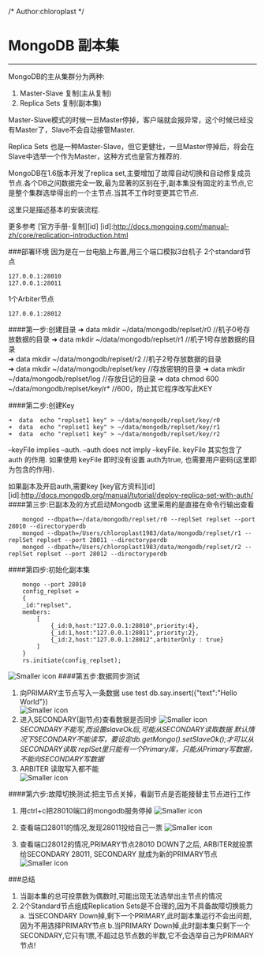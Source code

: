 /*
 Author:chloroplast
 */
# MongoDB 副本集

---
MongoDB的主从集群分为两种:

1. Master-Slave 复制(主从复制)  
2. Replica Sets 复制(副本集)

Master-Slave模式的时候一旦Master停掉，客户端就会报异常，这个时候已经没有Master了，Slave不会自动接管Master.

Replica Sets 也是一种Master-Slave，但它更健壮，一旦Master停掉后，将会在Slave中选举一个作为Master，这种方式也是官方推荐的.

MongoDB在1.6版本开发了replica set,主要增加了故障自动切换和自动修复成员节点.各个DB之间数据完全一致,最为显著的区别在于,副本集没有固定的主节点,它是整个集群选举得出的一个主节点.当其不工作时变更其它节点.

这里只是描述基本的安装流程.

更多参考 [官方手册-复制][id]
[id]:http://docs.mongoing.com/manual-zh/core/replication-introduction.html


###部署环境
因为是在一台电脑上布置,用三个端口模拟3台机子
2个standard节点

	127.0.0.1:28010
	127.0.0.1:28011
	
1个Arbiter节点
	
	127.0.0.1:28012

####第一步:创建目录
		➜  data  mkdir ~/data/mongodb/replset/r0 //机子0号存放数据的目录
		➜  data  mkdir ~/data/mongodb/replset/r1 //机子1号存放数据的目录		
		➜  data  mkdir ~/data/mongodb/replset/r2 //机子2号存放数据的目录		
		➜  data  mkdir ~/data/mongodb/replset/key //存放密钥的目录
		➜  data  mkdir ~/data/mongodb/replset/log //存放日记的目录
		➜  data  chmod 600 ~/data/mongodb/replset/key/r* //600，防止其它程序改写此KEY

####第二步:创建Key
	
	➜  data  echo "replset1 key" > ~/data/mongodb/replset/key/r0
    ➜  data  echo "replset1 key" > ~/data/mongodb/replset/key/r1
    ➜  data  echo "replset1 key" > ~/data/mongodb/replset/key/r2

–keyFile implies –auth. –auth does not imply –keyFile. keyFile 其实包含了 auth 的作用. 如果使用 keyFile 即时没有设置 auth为true, 也需要用户密码(这里即为包含的作用).

如果副本及开启auth,需要key
[key官方资料][id]
[id]:http://docs.mongodb.org/manual/tutorial/deploy-replica-set-with-auth/
####第三步:已副本及的方式启动Mongodb
这里采用的是直接在命令行输出查看
		
		mongod --dbpath=~/data/mongodb/replset/r0 --replSet replset --port 28010 --directoryperdb
		mongod --dbpath=/Users/chloroplast1983/data/mongodb/replset/r1 --replSet replset --port 28011 --directoryperdb
		mongod --dbpath=/Users/chloroplast1983/data/mongodb/replset/r2 --replSet replset --port 28012 --directoryperdb

####第四步:初始化副本集

		mongo --port 28010
		config_replset =
		{
 		_id:"replset",
		members:
			[ 
				{_id:0,host:"127.0.0.1:28010",priority:4},
				{_id:1,host:"127.0.0.1:28011",priority:2},
				{_id:2,host:"127.0.0.1:28012",arbiterOnly : true}
			]
		}
		rs.initiate(config_replset);
![Smaller icon](/img/mongodb/initialReplset.png "初始化")
####第五步:数据同步测试
1. 向PRIMARY主节点写入一条数据
		use test
		db.say.insert({"text":"Hello World"})	
![Smaller icon](/img/mongodb/insertPrimary.png "主节点写入数据")
2. 进入SECONDARY(副节点)查看数据是否同步
![Smaller icon](/img/mongodb/findSecondary.png "副节点读取数据")		
*SECONDARY不能写,而设置slaveOk后,可能从SECONDARY读取数据
默认情况下SECONDARY不能读写，要设定db.getMongo().setSlaveOk();才可以从SECONDARY读取
replSet里只能有一个Primary库，只能从Primary写数据，不能向SECONDARY写数据*
3. ARBITER 读取写入都不能<br />
![Smaller icon](/img/mongodb/canNotRWarbiter.png "ARBITER读写都不能")

####第六步:故障切换测试:把主节点关掉，看副节点是否能接替主节点进行工作

1. 用ctrl+c把28010端口的mongodb服务停掉
![Smaller icon](/img/mongodb/shutDownPrimary.png "停掉PRIMARY")

2. 查看端口28011的情况,发现28011投给自己一票
![Smaller icon](/img/mongodb/secondaryVote.png "28011变为PRIMARY")

3. 查看端口28012的情况,PRIMARY节点28010 DOWN了之后, ARBITER就投票给SECONDARY 28011, SECONDARY 就成为新的PRIMARY节点
![Smaller icon](/img/mongodb/arbiterVote.png "28012投票")


###总结
1. 当副本集的总可投票数为偶数时,可能出现无法选举出主节点的情况
2. 2个Standard节点组成Replication Sets是不合理的,因为不具备故障切换能力
   a. 当SECONDARY Down掉,剩下一个PRIMARY,此时副本集运行不会出问题,因为不用选择PRIMARY节点
   b.当PRIMARY Down掉,此时副本集只剩下一个SECONDARY,它只有1票,不超过总节点数的半数,它不会选举自己为PRIMARY节点!
